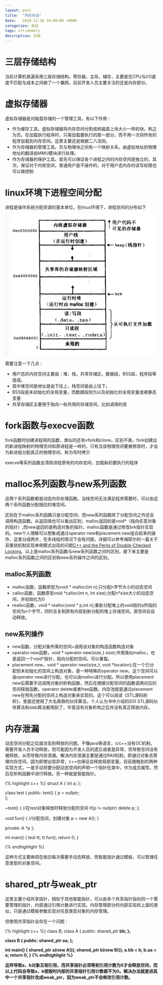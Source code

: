 ```yaml
---
layout: post
title:  "内存杂谈"
date:   2018-12-26 18:00:00 +0800
categories: 杂谈
tags: c++;memory
description: 总结
---
```

# 三层存储结构

当前计算机普遍采用三层存储结构，寄存器，主存，辅存，主要是在CPU与I/O速度不匹配与成本之间做了一个兼顾。目前开发人员主要关注的还是内存部分。

# 虚拟存储器

虚拟存储器是对磁盘存储的一个管理工具，有以下作用：

* 作为缓存工具。虚拟存储器将内存空间分割成和磁盘上块大小一样的块，称之为页。在加载执行程序时，只需加载要执行的那一部分，而不用一次将所有的程序加载到内存空间。这里主要还是根据二八法则。
* 作为存储器的管理工具。页与物理块之间有一个映射关系，由虚拟地址到物理地址的翻译由MMU模块进行处理。
* 作为存储器的保护工具。首先可以保证各个进程之间的内存空间是独立的，其次，保证对于内核空间，普通用户是不操作的，对于用户态内存的读写权限也可以做控制

# linux环境下进程空间分配

进程是操作系统分配资源的基本单位，在linux环境下，进程空间的分布如下

![](/picture/process_memory.png)

需要注意一下几点：

* 用户态的内存空间主要由：堆，栈，共享存储区，数据段，BSS段，程序段等组成。
* 其中堆空间是地址是由下往上，栈空间是由上往下。
* BSS段是未初始化的全局变量，而数据段则为以及初始化的全局变量或者静态变量
* 共享存储区主要用于指向一些共用的存储空间，比如调用的库

# fork函数与execve函数

fork函数时创建进程用的函数，类似的还有vfork和clone，区别不表。fork创建出的新进程映射的物理空间和原进程是一样的，只有当该物理空间要被修改时，才会为新进程分配真正的物理空间，称为写时拷贝

execve等系列函数会清除进程原有的内存空间，加载新的要执行的程序

# malloc系列函数与new系列函数

这两个系列函数都是动态内存处理函数。当栈空间无法满足程序需要时，可以由这两个系列函数分配相应的堆空间。

区别在于malloc系列函数只是分配空间，而new系列函数除了分配空间之外还会调用构造函数。从返回值也可以看出区别，malloc返回的是void*（指向任意对象的指针）,而new返回的是构造对象的指针。malloc函数是通过修改brk指针实现的。new个人理解可以想象成通过operator new和placement new组合起来的操作，这里分成两步，在多线程的情况下会有问题，详细可以参考梅耶尔的一篇关于双重锁机制实现单例模式出现的问题[C++ and the Perils of Double-Checked Locking](http://blog.jobbole.com/86392/)。以上是malloc系列函数与new系列函数之间的区别，接下来主要是malloc系列函数之间的区别和new系列操作之间的区别。

## malloc系列函数

* malloc函数，函数原型为void * malloc(int n);只分配n字节大小的动态空间
* calloc函数，函数原型void *calloc(int n, int size);分配n\*size大小的动态空间，并初始化为0
* realloc函数，void * realloc(void * p,int n);重新分配堆上的void指针p所指的空间为n个字节，同时会复制原有内容到新分配的堆上存储空间。原空间会自动释放。

## new系列操作

* new函数，分配对象所需的空间+调用该对象的构造函数构造对象
* operator new函数，void * operator new(size_t size);作用类似malloc，也是返回一个void*指针，指向分配的空间。可以重载。
* placement new，void * operator new(size_t, void *location);在一个已分配但未初始化的空间上构造对象，是一种特殊的operator new。这个空间可以由operator new进行分配，也可以由malloc进行分配。所以使用placement new后需要手动调用对象的析构函数，然后在根据分配空间的函数调用对应的空间释放函数，operator delete或者free函数。内存池就是通过placement new在预先分配的空间上构造对象来实现的。这个可以阅读《STL源码剖析》，里面还使用了大名鼎鼎的伙伴算法，个人认为书中介绍的SGI STL源码伙伴算法和slab算法都用到了，毕竟没有对象析构之后并没有真正释放内存。

# 内存泄漏

动态空间分配之后就涉及到释放的问题。不像java等语言，c/c++没有GC机制，需要开发人员手动释放，但可能因为开发人员的遗忘或者是异常，而导致空间没有被释放，从而导致内存泄漏。解决内存泄漏主要是通过RAII机制，即通过对象去管理内存空间，因为即使出现异常，c++也保证会释放局部变量。目前接触到的两种实现方式，一是手动将要分配动态空间的声明一个指针在类中，作为成员属性，然后在析构函数中进行释放。另一种就是智能指针。

{% highlight c++ %}
struct A
{
   int a;
};

class test
{
public:
   test()
   {
      p = nullptr;   
   };
   
   ~test()
   {
       //在test对象释放时释放分配的空间
       if(p != nullptr)
         delete p;
   };
   
   void fun()
   {
      //分配空间，创建对象
      p = new A();
   }

private:
   A *p
};

int main()
{
   test tt;
   tt.fun();
   return 0;
}

{% endhighlight %}

这种方式主要麻烦在依旧每次需要手动去释放，而智能指针通过模板，可以管理任意类型的对象空间。

# shared\_ptr与weak\_ptr

这里主要介绍共享指针，相较于其他智能指针，可以由多个共享指针指向同一个需要管理的指针，内部通过引用计数进行实现。内存管理部分的内部实现和上面的类似，只是通过模板参数实现对任意类型对象的内存管理。

但使用共享指针会存在一个问题：

{% highlight c++ %}
class B;
class A
{
public:
  shared_ptr<B> bb;
};

class B
{
public:
  shared_ptr<A> aa;
};

int main()
{
  shared_ptr<A> a(new A());
  shared_ptr<B> b(new B());
  a.bb = b;
  b.aa = a;
  return 0;
}
{% endhighlight %}

这样导致a，b对象互相引用，而共享指针必须等到引用计数为0才会释放空间，而以上代码会导致a，b销毁时内部的共享指针引用计数都不为0。解决办法就是讲其中一个共享指针改成weak_ptr，因为weak_ptr不会修改引用计数。

